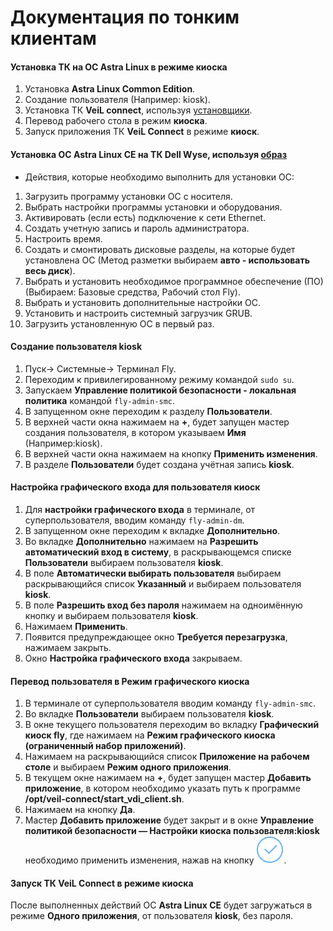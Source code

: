 # Документация по тонким клиентам

#### Установка ТК на ОС Astra Linux в режиме киоска

1. Установка **Astra Linux Common Edition**.
1. Создание пользователя (Например: kiosk).
1. Установка ТК **VeiL connect**, используя [установщики](https://veil-update.mashtab.org/veil-connect/).
1. Перевод рабочего стола в режим **киоска**.
1. Запуск приложения ТК **VeiL Connect** в режиме **киоск**.

#### Установка ОС Astra Linux CE на ТК Dell Wyse, используя [образ](https://mirrors.edge.kernel.org/astra/stable/orel/iso/orel-current.iso)

- Действия, которые необходимо выполнить для установки ОС:

1. Загрузить программу установки ОС с носителя.
1. Выбрать настройки программы установки и оборудования.
1. Активировать (если есть) подключение к сети Ethernet.
1. Создать учетную запись и пароль администратора.
1. Настроить время.
1. Создать и смонтировать дисковые разделы, на которые будет установлена ОС 
   (Метод разметки выбираем **авто - использовать весь диск**).
1. Выбрать и установить необходимое программное обеспечение (ПО) (Выбираем: Базовые средства, Рабочий стол Fly).
1. Выбрать и установить дополнительные настройки ОС.
1. Установить и настроить системный загрузчик GRUB.
1. Загрузить установленную ОС в первый раз.

#### Создание пользователя kiosk

1. Пуск→ Системные→ Терминал Fly.
1. Переходим к привилегированному режиму командой `sudo su`. 
1. Запускаем **Управление политикой безопасности - локальная политика** командой `fly-admin-smc`. 
1. В запущенном окне переходим к разделу **Пользователи**.
1. В верхней части окна нажимаем на **+**, будет запущен мастер создания пользователя, 
в котором указываем **Имя** (Например:kiosk). 
1. В верхней части окна нажимаем на кнопку **Применить изменения**. 
1. В разделе **Пользователи** будет создана учётная запись **kiosk**.

#### Настройка графического входа для пользователя **киоск**

1. Для **настройки графического входа** в терминале, от  суперпользователя, вводим команду `fly-admin-dm`. 
1. В запущенном окне переходим к вкладке **Дополнительно**. 
1. Во вкладке **Дополнительно** нажимаем на **Разрешить автоматический вход в систему**,
в раскрывающемся списке **Пользователи** выбираем пользователя **kiosk**.
1. В поле **Автоматически выбирать пользователя** выбираем раскрывающийся список **Указанный** и выбираем пользователя **kiosk**.
1. В поле **Разрешить вход без пароля** нажимаем на одноимённую кнопку и выбираем пользователя **kiosk**.
1. Нажимаем **Применить**.
1. Появится предупреждающее окно **Требуется перезагрузка**, нажимаем закрыть. 
1. Окно **Настройка графического входа** закрываем.

#### Перевод пользователя в **Режим графического киоска**

1. В терминале от суперпользователя вводим команду `fly-admin-smc`.
1. Во вкладке **Пользователи** выбираем пользователя **kiosk**.
1. В окне текущего пользователя переходим во вкладку **Графический киоск fly**, 
где нажимаем на **Режим графического киоска (ограниченный набор приложений)**. 
1. Нажимаем на раскрывающийся список **Приложение на рабочем столе** и выбираем **Режим одного приложения**.
1. В текущем окне нажимаем на **+**, будет запущен мастер **Добавить приложение**, 
в котором необходимо указать путь к программе **/opt/veil-connect/start_vdi_client.sh**. 
1. Нажимаем на кнопку **Да**.
1. Мастер **Добавить приложение** будет закрыт и в окне **Управление политикой безопасности — 
Настройки киоска пользователя:kiosk** необходимо применить изменения, нажав на кнопку ![image](../../_assets/common/yes.svg).

#### Запуск ТК VeiL Сonnect в режиме киоска

После выполненных действий ОС **Astra Linux CE** будет загружаться в режиме **Одного приложения**,
от пользователя **kiosk**, без пароля.